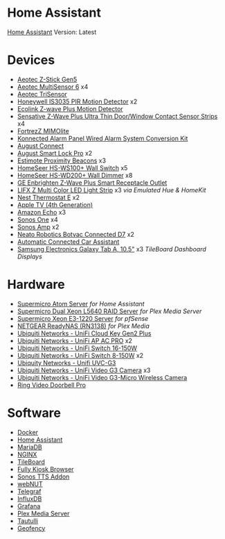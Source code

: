 # Home Assistant
[Home Assistant](https://home-assistant.io/) Version: Latest

# Devices
* [Aeotec Z-Stick Gen5](https://www.amazon.com/gp/product/B00X0AWA6E/)
* [Aeotec MultiSensor 6](https://www.amazon.com/gp/product/B0151Z8ZQY/) x4
* [Aeotec TriSensor](https://www.amazon.com/gp/product/B07GP3ZCYD/)
* [Honeywell IS3035 PIR Motion Detector](https://www.amazon.com/gp/product/B0182QLPYI/) x2
* [Ecolink Z-wave Plus Motion Detector](https://www.amazon.com/gp/product/B01MQXXG0I/)
* [Sensative Z-Wave Plus Ultra Thin Door/Window Contact Sensor Strips](https://www.amazon.com/gp/product/B01LWMTUI8/) x4
* [FortrezZ MIMOlite](https://www.amazon.com/gp/product/B00B6RZ7MM/)
* [Konnected Alarm Panel Wired Alarm System Conversion Kit](https://konnected.io/collections/in-stock-now/products/konnected-alarm-panel-wired-alarm-system-conversion-kit)
* [August Connect](http://august.com/products/august-connect/)
* [August Smart Lock Pro](https://www.amazon.com/gp/product/B0765LFNM7/) x2
* [Estimote Proximity Beacons](https://www.amazon.com/gp/product/B01M7SREI7/) x3
* [HomeSeer HS-WS100+ Wall Switch](https://www.amazon.com/gp/product/B01DFSAAJ4/) x5
* [HomeSeer HS-WD200+ Wall Dimmer](https://www.amazon.com/gp/product/B079F38TPF/) x8
* [GE Enbrighten Z-Wave Plus Smart Receptacle Outlet](https://www.amazon.com/gp/product/B07361JZ2H/)
* [LIFX Z Multi Color LED Light Strip](https://www.amazon.com/gp/product/B073168F4Y/) x3 *via Emulated Hue & HomeKit*
* [Nest Thermostat E](https://store.google.com/us/product/nest_thermostat_e?hl=en-US) x2
* [Apple TV (4th Generation)](https://www.apple.com/apple-tv/)
* [Amazon Echo](https://www.amazon.com/gp/product/B00X4WHP5E/) x3
* [Sonos One](https://www.amazon.com/gp/product/B074XN1LH3/) x4
* [Sonos Amp](https://www.amazon.com/gp/product/B07LD8NN37/) x2
* [Neato Robotics Botvac Connected D7](https://www.amazon.com/gp/product/B07KGMCLPX/) x2
* [Automatic Connected Car Assistant](https://www.amazon.com/gp/product/B07P37K3VG/)
* [Samsung Electronics Galaxy Tab A, 10.5"](https://www.amazon.com/gp/product/B07FM86283/) x3 *TileBoard Dashboard Displays*

# Hardware
* [Supermicro Atom Server](https://www.supermicro.com/products/system/1U/5015/SYS-5015A-EHF-D525.cfm) *for Home Assistant*
* [Supermicro Dual Xeon L5640 RAID Server](http://www.supermicro.com/products/motherboard/QPI/5500/X8DTU-F.cfm) *for Plex Media Server*
* [Supermicro Xeon E3-1220 Server](https://www.supermicro.com/products/motherboard/Xeon/C202_C204/X9SCL_-F.cfm) *for pfSense*
* [NETGEAR ReadyNAS (RN3138)](https://www.amazon.com/gp/product/B017NMX5KO/) *for Plex Media*
* [Ubiquiti Networks - UniFi Cloud Key Gen2 Plus](https://www.amazon.com/gp/product/B07HLLC1TC/)
* [Ubiquiti Networks - UniFi AP AC PRO](https://www.amazon.com/gp/product/B015PRO512/) x2
* [Ubiquiti Networks - UniFi Switch 16-150W](https://www.amazon.com/gp/product/B01E46ATQ0/)
* [Ubiquiti Networks - UniFi Switch 8-150W](https://www.amazon.com/gp/product/B01DKXT4CI/) x2
* [Ubiquity Networks - Unifi UVC-G3](https://www.amazon.com/gp/product/B01EZYTYLC/)
* [Ubiquiti Networks - UniFi Video G3 Camera](https://www.amazon.com/gp/product/B077QCR56S/) x3
* [Ubiquiti Networks - UniFi Video G3-Micro Wireless Camera](https://www.amazon.com/gp/product/B077H91CM7/)
* [Ring Video Doorbell Pro](https://www.amazon.com/gp/product/B01DM6BDA4/)

# Software
* [Docker](https://www.docker.com/)
* [Home Assistant](https://home-assistant.io/)
* [MariaDB](https://mariadb.org/)
* [NGINX](https://www.nginx.com/)
* [TileBoard](https://github.com/resoai/TileBoard)
* [Fully Kiosk Browser](https://www.ozerov.de/fully-kiosk-browser/)
* [Sonos TTS Addon](https://github.com/kevinvincent/hassio-addons/tree/master/sonos-audioclip-tts)
* [webNUT](https://github.com/rshipp/webNUT)
* [Telegraf](https://www.influxdata.com/time-series-platform/telegraf/)
* [InfluxDB](https://www.influxdata.com/time-series-platform/influxdb/)
* [Grafana](https://grafana.com/)
* [Plex Media Server](https://www.plex.tv/)
* [Tautulli](https://tautulli.com/)
* [Geofency](https://www.geofency.com/)

<!--
# Interface
![UI](screenshots/ha-home.png)
![UI](screenshots/ha-bathroom.png)
![UI](screenshots/ha-bedroom.png)
![UI](screenshots/ha-kitchen.png)
![UI](screenshots/ha-living-room.png)
![UI](screenshots/ha-office.png)
![UI](screenshots/ha-lights.png)
![UI](screenshots/ha-scripts.png)
![UI](screenshots/ha-health.png)-->